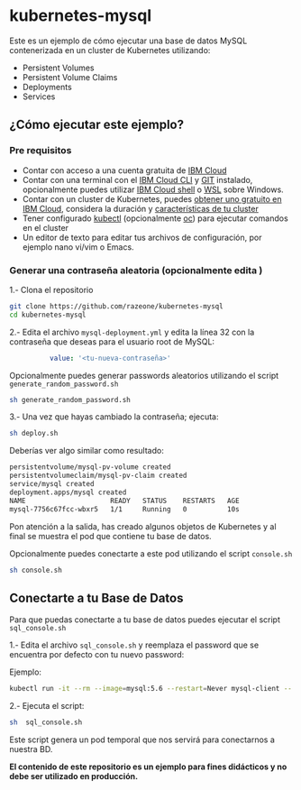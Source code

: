 # kubernetes-mysql

Este es un ejemplo de cómo ejecutar una base de datos MySQL contenerizada en un cluster de Kubernetes utilizando:

* Persistent Volumes
* Persistent Volume Claims
* Deployments
* Services

## ¿Cómo ejecutar este ejemplo?

### Pre requisitos

* Contar con acceso a una cuenta gratuita de [IBM Cloud](https://cloud.ibm.com/)
* Contar con una terminal con el [IBM Cloud CLI](https://cloud.ibm.com/docs/cli?topic=cli-getting-started&locale=es) y [GIT](https://git-scm.com/book/es/v2/Inicio---Sobre-el-Control-de-Versiones-Instalaci%C3%B3n-de-Git) instalado, opcionalmente puedes utilizar [IBM Cloud shell](https://www.ibm.com/cloud/cloud-shell) o [WSL](https://docs.microsoft.com/en-us/windows/wsl/install-win10) sobre Windows.
* Contar con un cluster de Kubernetes, puedes [obtener uno gratuito en IBM Cloud](https://cloud.ibm.com/docs/containers?topic=containers-getting-started&locale=es), considera la duración y [características de tu cluster](https://www.ibm.com/es-es/cloud/free/kubernetes#tab_2365075)
* Tener configurado [kubectl](https://kubernetes.io/es/docs/tasks/tools/install-kubectl/) (opcionalmente [oc](https://docs.openshift.com/)) para ejecutar comandos en el cluster
* Un editor de texto para editar tus archivos de configuración, por ejemplo nano vi/vim o Emacs.

### Generar una contraseña aleatoria (opcionalmente edita )

1.- Clona el repositorio

```bash
git clone https://github.com/razeone/kubernetes-mysql
cd kubernetes-mysql
```

2.- Edita el archivo `mysql-deployment.yml` y edita la línea 32 con la contraseña que deseas para el usuario root de MySQL:

```yaml
          value: '<tu-nueva-contraseña>'
```

Opcionalmente puedes generar passwords aleatorios utilizando el script `generate_random_password.sh`

```bash
sh generate_random_password.sh 
```

3.- Una vez que hayas cambiado la contraseña; ejecuta:

```bash
sh deploy.sh
```

Deberías ver algo similar como resultado:

```bash
persistentvolume/mysql-pv-volume created
persistentvolumeclaim/mysql-pv-claim created
service/mysql created
deployment.apps/mysql created
NAME                     READY   STATUS    RESTARTS   AGE
mysql-7756c67fcc-wbxr5   1/1     Running   0          10s
```

Pon atención a la salida, has creado algunos objetos de Kubernetes y al final se muestra el pod que contiene tu base de datos.

Opcionalmente puedes conectarte a este pod utilizando el script `console.sh`

```bash
sh console.sh
```

## Conectarte a tu Base de Datos

Para que puedas conectarte a tu base de datos puedes ejecutar el script `sql_console.sh`

1.- Edita el archivo `sql_console.sh` y reemplaza el password que se encuentra por defecto con tu nuevo password:

Ejemplo:

```bash
kubectl run -it --rm --image=mysql:5.6 --restart=Never mysql-client -- mysql -h mysql -p<tu-nueva-contraseña>
```

2.- Ejecuta el script:

```bash
sh  sql_console.sh
```

Este script genera un pod temporal que nos servirá para conectarnos a nuestra BD.

**El contenido de este repositorio es un ejemplo para fines didácticos y no debe ser utilizado en producción.**
